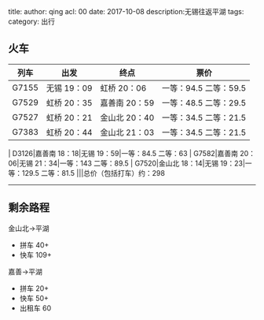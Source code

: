 title:
author: qing
acl: 00
date: 2017-10-08
description:无锡往返平湖
tags:
category: 出行


## 火车

列车|出发|终点|票价
----|----|----|----
G7155|无锡 19：09|虹桥 20：06|一等：94.5 二等：59.5
G7529|虹桥 20：35|嘉善南 20：59|一等：48.5 二等：29.5
G7527|虹桥 20：21|金山北 20：40|一等：34.5 二等：21.5
G7383|虹桥 20：44|金山北 21：03|一等：34.5 二等：21.5
|
D3126|嘉善南 18：18|无锡 19：59|一等：84.5 二等：63
|
G7582|嘉善南 20：06|无锡 21：34|一等：143 二等：89.5
|
G7520|金山北 18：14|无锡 19：23|一等：129.5 二等：81.5
|||总价（包括打车）约：298

----

## 剩余路程

金山北->平湖

* 拼车 40+
* 快车 109+

嘉善->平湖

* 拼车 20+
* 快车 50+
* 出租车 60
